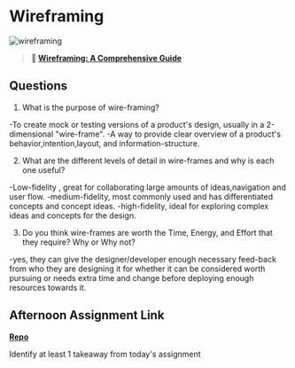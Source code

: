 # Wireframing

![wireframing](https://bcw.blob.core.windows.net/public/img/courses/2293087935019893)

> **📖 [Wireframing: A Comprehensive Guide](https://codeworksacademy.com/fs-student-guide/resources/wk1/06-Wireframing)**

## Questions

1. What is the purpose of wire-framing?

-To create mock or testing versions of a product's design, usually in a 2-dimensional "wire-frame".
-A way to provide clear overview of a product's behavior,intention,layout, and information-structure.

2. What are the different levels of detail in wire-frames and why is each one useful?

-Low-fidelity , great for collaborating large amounts of ideas,navigation and user flow.
-medium-fidelity, most commonly used and has differentiated concepts and concept ideas.
-high-fidelity, ideal for exploring complex ideas and concepts for the design.

3. Do you think wire-frames are worth the Time, Energy, and Effort that they require? Why or Why not?

-yes, they can give the designer/developer enough necessary feed-back from who they are designing it for whether it can be considered worth pursuing or needs extra time and change before deploying enough resources towards it.

## Afternoon Assignment Link

**[Repo](https://jackgilbert99.github.io/partner-site/)**

Identify at least 1 takeaway from today's assignment
